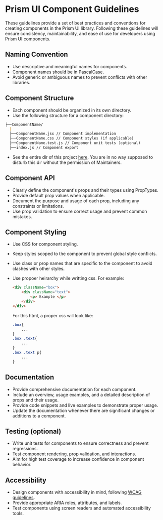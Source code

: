 # Prism UI Component Guidelines

These guidelines provide a set of best practices and conventions for creating components in the Prism UI library. Following these guidelines will ensure consistency, maintainability, and ease of use for developers using Prism UI components.

## Naming Convention

- Use descriptive and meaningful names for components.
- Component names should be in PascalCase.
- Avoid generic or ambiguous names to prevent conflicts with other libraries.

## Component Structure

- Each component should be organized in its own directory.
- Use the following structure for a component directory:

```md
├──ComponentName/  
  |  
  ├──ComponentName.jsx // Component implementation  
  ├──ComponentName.css // Component styles (if applicable)  
  ├──ComponentName.test.js // Component unit tests (optional)
  ├──index.js // Component export
```

- See the entire dir of this project [here](https://github.com/DugarRishab/prism-ui/blob/main/_dir.md). You are in no way supposed to disturb this dir without the permission of Maintainers.
  
## Component API

- Clearly define the component's props and their types using PropTypes.
- Provide default prop values when applicable.
- Document the purpose and usage of each prop, including any constraints or limitations.
- Use prop validation to ensure correct usage and prevent common mistakes.

## Component Styling

- Use CSS for component styling.
- Keep styles scoped to the component to prevent global style conflicts.
- Use class or prop names that are specific to the component to avoid clashes with other styles.
- Use propoer heirarchy while writting css.  For example: 

	```html
	<div className="box">
		<div className="text">
			<p> Example </p>
		</div>
	</div>
	```

	For this html, a proper css will look like:

	```css
	.box{
		...
	}
	.box .text{
		...
	}
	.box .text p{
		...
	}
	```


## Documentation

- Provide comprehensive documentation for each component.
- Include an overview, usage examples, and a detailed description of props and their usage.
- Provide code snippets and live examples to demonstrate proper usage.
- Update the documentation whenever there are significant changes or additions to a component.

## Testing (optional)

- Write unit tests for components to ensure correctness and prevent regressions.
- Test component rendering, prop validation, and interactions.
- Aim for high test coverage to increase confidence in component behavior.

## Accessibility

- Design components with accessibility in mind, following [WCAG guidelines](https://guides.cuny.edu/accessibility/whyitmatters#:~:text=WCAG%202.0%20is%20based%20on,operable%2C%20understandable%2C%20and%20robust.).
- Provide appropriate ARIA roles, attributes, and labels.
- Test components using screen readers and automated accessibility tools.
